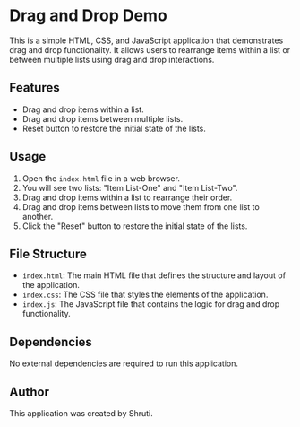 # Drag and Drop Demo

This is a simple HTML, CSS, and JavaScript application that demonstrates drag and drop functionality. It allows users to rearrange items within a list or between multiple lists using drag and drop interactions.

## Features

- Drag and drop items within a list.
- Drag and drop items between multiple lists.
- Reset button to restore the initial state of the lists.

## Usage

1. Open the `index.html` file in a web browser.
2. You will see two lists: "Item List-One" and "Item List-Two".
3. Drag and drop items within a list to rearrange their order.
4. Drag and drop items between lists to move them from one list to another.
5. Click the "Reset" button to restore the initial state of the lists.

## File Structure

- `index.html`: The main HTML file that defines the structure and layout of the application.
- `index.css`: The CSS file that styles the elements of the application.
- `index.js`: The JavaScript file that contains the logic for drag and drop functionality.

## Dependencies

No external dependencies are required to run this application.

## Author

This application was created by Shruti.
